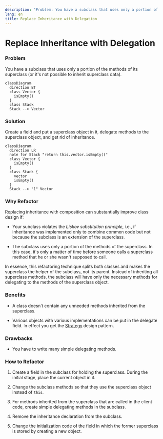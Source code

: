 ```yaml
---
description: "Problem: You have a subclass that uses only a portion of the methods of its superclass (or it's not possible to inherit superclass data). Solution: Create a field and put a superclass object in it, delegate methods to the superclass object, and get rid of inheritance."
lang: en
title: Replace Inheritance with Delegation
---
```

# Replace Inheritance with Delegation

### Problem

You have a subclass that uses only a portion of the methods of its
superclass (or it's not possible to inherit superclass data).
```mermaid
classDiagram
  direction BT
  class Vector {
    isEmpty()
  }
  class Stack
  Stack --> Vector
```

### Solution

Create a field and put a superclass object in it, delegate methods to
the superclass object, and get rid of inheritance.
```mermaid
classDiagram
  direction LR	
  note for Stack "return this.vector.isEmpty()"
  class Vector {
    isEmpty()
  }
  class Stack {
    vector
    isEmpty()
  }
  Stack --> "1" Vector
```

### Why Refactor

Replacing inheritance with composition can substantially improve class design if:

-   Your subclass violates the *Liskov substitution principle*, i.e., if
    inheritance was implemented only to combine common code but not because the subclass is an extension of the superclass.

-   The subclass uses only a portion of the methods of the superclass. In this case, it's only a matter of time before someone calls a superclass method that he or she wasn't supposed to call.

In essence, this refactoring technique splits both classes and makes the superclass the helper of the subclass, not its parent. Instead of
inheriting all superclass methods, the subclass will have only the
necessary methods for delegating to the methods of the superclass
object.

### Benefits

-   A class doesn't contain any unneeded methods inherited from the superclass.

-   Various objects with various implementations can be put in the
    delegate field. In effect you get the [Strategy](/design-patterns/strategy) design pattern.

### Drawbacks

-   You have to write many simple delegating methods.

### How to Refactor

1.  Create a field in the subclass for holding the superclass. During
    the initial stage, place the current object in it.

2.  Change the subclass methods so that they use the superclass object instead of `this`.

3.  For methods inherited from the superclass that are called in the
    client code, create simple delegating methods in the subclass.

4.  Remove the inheritance declaration from the subclass.

5.  Change the initialization code of the field in which the former
    superclass is stored by creating a new object.
